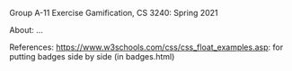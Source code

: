 Group A-11 Exercise Gamification, CS 3240: Spring 2021

About: 
...

References:
https://www.w3schools.com/css/css_float_examples.asp: for putting badges side by side (in badges.html)
